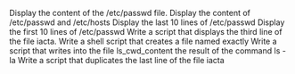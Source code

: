 Display the content of the /etc/passwd file.
Display the content of /etc/passwd and /etc/hosts
Display the last 10 lines of /etc/passwd
Display the first 10 lines of /etc/passwd
Write a script that displays the third line of the file iacta.
Write a shell script that creates a file named exactly
Write a script that writes into the file ls_cwd_content the result of the command ls -la
Write a script that duplicates the last line of the file iacta
